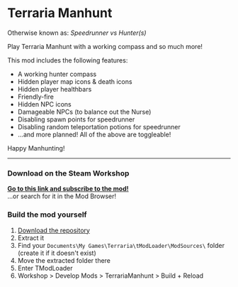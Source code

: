 # Terraria Manhunt

Otherwise known as: _Speedrunner vs Hunter(s)_

Play Terraria Manhunt with a working compass and so much more!

This mod includes the following features:
- A working hunter compass
- Hidden player map icons & death icons
- Hidden player healthbars
- Friendly-fire
- Hidden NPC icons
- Damageable NPCs (to balance out the Nurse)
- Disabling spawn points for speedrunner
- Disabling random teleportation potions for speedrunner
- ...and more planned! All of the above are toggleable!

Happy Manhunting!

---

### Download on the Steam Workshop
[**Go to this link and subscribe to the mod!**](#unpublished_currently)  
...or search for it in the Mod Browser!

### Build the mod yourself
1. [Download the repository](https://github.com/MCMi460/TerrariaManhunt/archive/refs/heads/main.zip)
2. Extract it
3. Find your `Documents\My Games\Terraria\tModLoader\ModSources\` folder (create it if it doesn't exist)
4. Move the extracted folder there
5. Enter TModLoader
6. Workshop > Develop Mods > TerrariaManhunt > Build + Reload